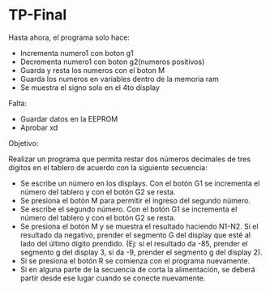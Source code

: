 # TP-Final

Hasta ahora, el programa solo hace:

* Incrementa numero1 con boton g1
* Decrementa numero1 con boton g2(numeros positivos)
* Guarda y resta los numeros con el boton M
* Guarda los numeros en variables dentro de la memoria ram
* Se muestra el signo solo en el 4to display


Falta:

* Guardar datos en la EEPROM
* Aprobar xd



Objetivo:

Realizar un programa que permita restar dos números decimales de tres dígitos en el tablero de acuerdo con la siguiente secuencia: 
* Se escribe un número en los displays. Con el botón G1 se incrementa el número del tablero y con el botón G2 se resta.  
* Se presiona el botón M para permitir el ingreso del segundo número.
* Se escribe el segundo número. Con el botón G1 se incrementa el número del tablero y con el botón G2 se resta.  
* Se presiona el botón M y se muestra el resultado haciendo N1-N2. Si el resultado da negativo, prender el segmento G del display que esté al lado del último dígito prendido. (Ej: si el resultado da -85, prender el segmento g del display 3, si da -9, prender el segmento g del display 2). 
* Si se presiona el botón R se comienza con el programa nuevamente. 
* Si en alguna parte de la secuencia de corta la alimentación, se deberá partir desde ese lugar cuando se conecte nuevamente. 

